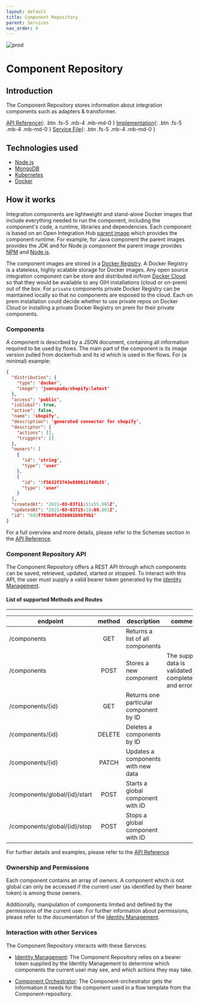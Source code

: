 ```yaml
---
layout: default
title: Component Repository
parent: Services
nav_order: 4
---
```

<!-- Description Guidelines

Please note:
Use the full links to reference other files or images! Relative links will not work under our theme settings settings.
-->

<!-- please choose the appropriate batch and delete/comment the others  -->
![prod](https://img.shields.io/badge/Status-Production-brightgreen.svg)

# Component Repository

## Introduction
The Component Repository stores information about integration components such as adapters & transformer.

[API Reference](http://component-repository.openintegrationhub.com/api-docs/){: .btn .fs-5 .mb-4 .mb-md-0 }
[Implementation](https://github.com/openintegrationhub/openintegrationhub/tree/master/services/component-repository){: .btn .fs-5 .mb-4 .mb-md-0 }
[Service File](https://github.com/openintegrationhub/openintegrationhub/tree/master/lib/component-repository){: .btn .fs-5 .mb-4 .mb-md-0 }

## Technologies used
- [Node.js](https://nodejs.org)
- [MongoDB](https://www.mongodb.com)
- [Kubernetes](https://kubernetes.io/)
- [Docker](https://www.docker.com/)
## How it works
<!-- describe core functionalities and underlying concepts in more detail -->

Integration components are lightweight and stand-alone Docker images that include everything needed to run the
component, including the component's code, a runtime, libraries and dependencies. Each component is based on an Open Integration Hub
[parent image](https://docs.docker.com/engine/userguide/eng-image/baseimages/) which provides the component runtime.
For example, for Java component the parent images provides the JDK and for Node.js component the parent image provides
[NPM](https://www.npmjs.com/) and [Node.js](https://nodejs.org).

The component images are stored in a [Docker Registry](https://docs.docker.com/registry/). A Docker Registry is a
stateless, highly scalable storage for Docker images. Any open source integration component can be store and
distributed in/from [Docker Cloud](https://cloud.docker.com) so that they would be available to any OIH installations
(cloud or on-prem) out of the box. For `private` components private Docker Registry can be maintained locally so that
no components are exposed to the cloud. Each on prem installation could decide whether to use private repos on Docker
Cloud or installing a private Docker Registry on prem for their private components.

### Components

A component is described by a JSON document, containing all information required to be used by flows. The main part of the component is its image version pulled from dockerhub and its id which is used in the flows. For (a minimal) example:

```json
{
  "distribution": {
    "type": 'docker',
    "image": 'juanspada/shopify:latest'
  },
  "access": 'public',
  "isGlobal": true,
  "active": false,
  "name": 'shopify',
  "description": 'generated connector for shopify',
  "descriptor": {
    "actions": [],
    "triggers": []
  },
  "owners": [
    {
      "id": 'string',
      "type": 'user'
    },
    {
      "id": '5f5632f3743e880011fd4b35',
      "type": 'user'
    }
  ],
  "createdAt": '2021-03-03T11:51:55.065Z',
  "updatedAt": '2021-03-03T15:18:09.861Z',
  "id": '603f785b9fa556001b96f9b1'
}
```


For a full overview and more details, please refer to the Schemas section in the [API Reference](http://component-repository.openintegrationhub.com/api-docs/).

### Component Repository API

The Component Repository offers a REST API through which components can be saved, retrieved, updated, started or stopped. To interact with this API, the user must supply a valid bearer token generated by the [Identity Management](https://openintegrationhub.github.io//docs/5%20-%20Services/IdentityManagement.html).

#### List of supported Methods and Routes

---

| endpoint                       | method | description                                                         | comments                                                                              |
| ------------------------------ | :----: | ------------------------------------------------------------------- | ------------------------------------------------------------------------------------- |
| /components                    |  GET   | Returns a list of all components          |                                                                                     |
| /components                    |  POST  | Stores a new component                                        | The supplied data is validated for completeness and errors                                                               |
| /components/{id}               |  GET   | Returns one particular component by ID                               |                                                                                     |
| /components/{id}               | DELETE | Deletes a components by ID                                            |                                                                                     |
| /components/{id}               | PATCH  | Updates a components with new data                                    |                                                                                     |
| /components/global/{id}/start  | POST   | Starts a global component with ID                                    |                                                                                     |
| /components/global/{id}/stop   | POST   | Stops a global component with ID                                   |                                                                                     |

For further details and examples, please refer to the [API Reference](http://component-repository.openintegrationhub.com/api-docs/)


### Ownership and Permissions

Each component contains an array of _owners_. A component which is not global can only be accessed if the current user (as identified by their bearer token) is among those owners.

Additionally, manipulation of components limited and defined by the permissions of the current user. For further information about permissions, please refer to the documentation of the [Identity Management](https://openintegrationhub.github.io//docs/5%20-%20Services/IdentityManagement.html).


### Interaction with other Services

The Component Repository interacts with these Services:

- [Identity Management](https://openintegrationhub.github.io//docs/5%20-%20Services/IdentityManagement.html): The Component Repository relies on a bearer token supplied by the Identity Management to determine which components the current user may see, and which actions they may take.

- [Component Orchestrator](https://openintegrationhub.github.io//docs/5%20-%20Services/ComponentOrchestrator.html): The Component-orchestrator gets the information it needs for the component used in a flow template from the Component-repository.



